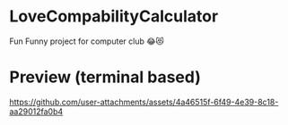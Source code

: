 # LoveCompabilityCalculator
Fun Funny project for computer club 😂😻

# Preview (terminal based)
https://github.com/user-attachments/assets/4a46515f-6f49-4e39-8c18-aa29012fa0b4

